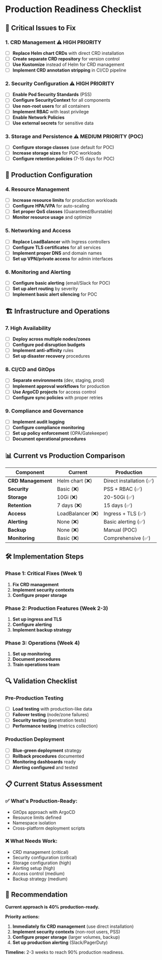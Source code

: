 # Production Readiness Checklist

## 🚨 **Critical Issues to Fix**

### 1. **CRD Management** ⚠️ **HIGH PRIORITY**
- [ ] **Replace Helm chart CRDs** with direct CRD installation
- [ ] **Create separate CRD repository** for version control
- [ ] **Use Kustomize** instead of Helm for CRD management
- [ ] **Implement CRD annotation stripping** in CI/CD pipeline

### 2. **Security Configuration** ⚠️ **HIGH PRIORITY**
- [ ] **Enable Pod Security Standards** (PSS)
- [ ] **Configure SecurityContext** for all components
- [ ] **Use non-root users** for all containers
- [ ] **Implement RBAC** with least privilege
- [ ] **Enable Network Policies**
- [ ] **Use external secrets** for sensitive data

### 3. **Storage and Persistence** ⚠️ **MEDIUM PRIORITY (POC)**
- [ ] **Configure storage classes** (use default for POC)
- [ ] **Increase storage sizes** for POC workloads
- [ ] **Configure retention policies** (7-15 days for POC)

## 🔧 **Production Configuration**

### 4. **Resource Management**
- [ ] **Increase resource limits** for production workloads
- [ ] **Configure HPA/VPA** for auto-scaling
- [ ] **Set proper QoS classes** (Guaranteed/Burstable)
- [ ] **Monitor resource usage** and optimize

### 5. **Networking and Access**
- [ ] **Replace LoadBalancer** with Ingress controllers
- [ ] **Configure TLS certificates** for all services
- [ ] **Implement proper DNS** and domain names
- [ ] **Set up VPN/private access** for admin interfaces

### 6. **Monitoring and Alerting**
- [ ] **Configure basic alerting** (email/Slack for POC)
- [ ] **Set up alert routing** by severity
- [ ] **Implement basic alert silencing** for POC

## 🏗️ **Infrastructure and Operations**

### 7. **High Availability**
- [ ] **Deploy across multiple nodes/zones**
- [ ] **Configure pod disruption budgets**
- [ ] **Implement anti-affinity** rules
- [ ] **Set up disaster recovery** procedures

### 8. **CI/CD and GitOps**
- [ ] **Separate environments** (dev, staging, prod)
- [ ] **Implement approval workflows** for production
- [ ] **Use ArgoCD projects** for access control
- [ ] **Configure sync policies** with proper retries

### 9. **Compliance and Governance**
- [ ] **Implement audit logging**
- [ ] **Configure compliance monitoring**
- [ ] **Set up policy enforcement** (OPA/Gatekeeper)
- [ ] **Document operational procedures**

## 📊 **Current vs Production Comparison**

| Component | Current | Production |
|-----------|---------|------------|
| **CRD Management** | Helm chart (❌) | Direct installation (✅) |
| **Security** | Basic (❌) | PSS + RBAC (✅) |
| **Storage** | 10Gi (❌) | 20-50Gi (✅) |
| **Retention** | 7 days (❌) | 15 days (✅) |
| **Access** | LoadBalancer (❌) | Ingress + TLS (✅) |
| **Alerting** | None (❌) | Basic alerting (✅) |
| **Backup** | None (❌) | Manual (POC) |
| **Monitoring** | Basic (❌) | Comprehensive (✅) |

## 🛠️ **Implementation Steps**

### Phase 1: Critical Fixes (Week 1)
1. **Fix CRD management**
2. **Implement security contexts**
3. **Configure proper storage**

### Phase 2: Production Features (Week 2-3)
1. **Set up ingress and TLS**
2. **Configure alerting**
3. **Implement backup strategy**

### Phase 3: Operations (Week 4)
1. **Set up monitoring**
2. **Document procedures**
3. **Train operations team**

## 🔍 **Validation Checklist**

### Pre-Production Testing
- [ ] **Load testing** with production-like data
- [ ] **Failover testing** (node/zone failures)
- [ ] **Security testing** (penetration tests)
- [ ] **Performance testing** (metrics collection)

### Production Deployment
- [ ] **Blue-green deployment** strategy
- [ ] **Rollback procedures** documented
- [ ] **Monitoring dashboards** ready
- [ ] **Alerting configured** and tested

## 📋 **Current Status Assessment**

### ✅ **What's Production-Ready:**
- GitOps approach with ArgoCD
- Resource limits defined
- Namespace isolation
- Cross-platform deployment scripts

### ❌ **What Needs Work:**
- CRD management (critical)
- Security configuration (critical)
- Storage configuration (high)
- Alerting setup (high)
- Access control (medium)
- Backup strategy (medium)

## 🎯 **Recommendation**

**Current approach is 40% production-ready.** 

**Priority actions:**
1. **Immediately fix CRD management** (use direct installation)
2. **Implement security contexts** (non-root users, PSS)
3. **Configure proper storage** (larger volumes, backup)
4. **Set up production alerting** (Slack/PagerDuty)

**Timeline:** 2-3 weeks to reach 90% production readiness. 